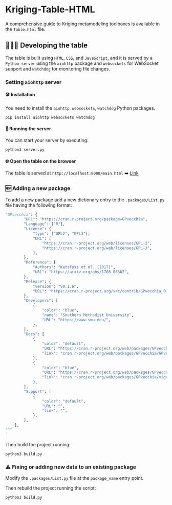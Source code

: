 # Kriging-Table-HTML

A comprehensive guide to Kriging metamodeling toolboxes is available in the `Table.html` file.

## 🧑🏻‍💻 Developing the table

The table is built using `HTML`, `CSS`, and `JavaScript`, and it is served by a `Python server` using the `aiohttp` package and `websockets` for WebSocket support and `watchdog` for monitoring file changes.

### Setting `aiohttp` server

#### 🛠️ Installation

You need to install the `aiohttp`, `websockets`, `watchdog` Python packages.

```shell
pip install aiohttp websockets watchdog
```

#### 🛜 Running the server

You can start your server by executing:

```shell
python3 server.py
```

#### 🌐 Open the table on the browser

The table is served at `http://localhost:8000/main.html` ➡️ [Link](http://localhost:8000/main.html)

### 🆕 Adding a new package

To add a new package add a new dictionary entry to the `.packages/List.py` file having the following format:

```python
"GPvecchia": {
        "URL": "https://cran.r-project.org/package=GPvecchia",
        "Language": ["R"],
        "License": {
            "type": ["GPL2", "GPL3"],
            "URL": [
                "https://cran.r-project.org/web/licenses/GPL-2",
                "https://cran.r-project.org/web/licenses/GPL-3",
            ],
        },
        "Reference": {
            "Authors": "Katzfuss et al. (2017)",
            "URL": "https://arxiv.org/abs/1708.06302",
        },
        "Release": {
            "version": "v0.1.6",
            "URL": "https://cran.r-project.org/src/contrib/GPvecchia_0.1.6.tar.gz",
        },
        "Developers": [
            {
                "color": "blue",
                "name": "Southern Methodist University",
                "URL": "https://www.smu.edu/",
            },
        ],
        "Docs": [
            {
                "color": "default",
                "URL": "https://cran.r-project.org/web/packages/GPvecchia/GPvecchia.pdf",
                "link": "cran.r-project.org/web/packages/GPvecchia/GPvecchia.pdf",
            },
            {
                "color": "blue",
                "URL": "https://cran.r-project.org/web/packages/GPvecchia/vignettes/GPvecchia_vignette.html",
                "link": "cran.r-project.org/web/packages/GPvecchia/vignettes/GPvecchia_vignette",
            },
        ],
        "Support": [
            {
                "color": "default",
                "URL": "",
                "link": "",
            },
        ],
    },
"""
`
```

Then build the project running:

```shell
python3 build.py
```

### ⚠️ Fixing or adding new data to an existing package

Modify the `.packages/List.py` file at the `package_name` entry point.

Then rebuild the project running the script:

```shell
python3 build.py
```
